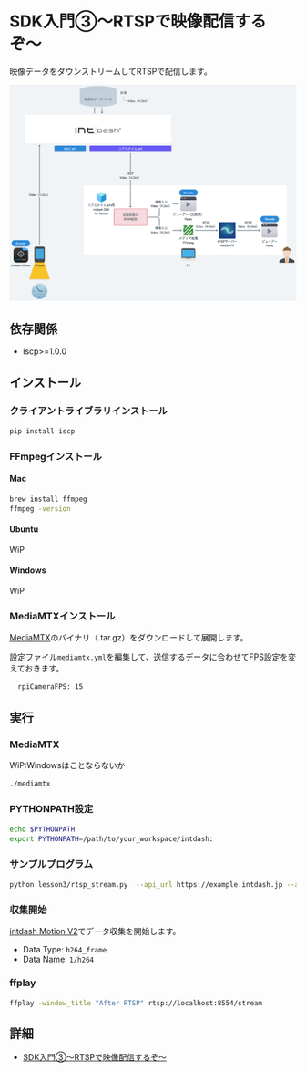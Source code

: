 # SDK入門③〜RTSPで映像配信するぞ〜

映像データをダウンストリームしてRTSPで配信します。

![アーキテクチャ](../assets/lesson3/arch.png)

## 依存関係
- iscp>=1.0.0

## インストール

### クライアントライブラリインストール
```sh
pip install iscp
```

### FFmpegインストール
#### Mac
```sh
brew install ffmpeg
ffmpeg -version
```
#### Ubuntu
WiP

#### Windows
WiP


### MediaMTXインストール
[MediaMTX](https://github.com/bluenviron/mediamtx?tab=readme-ov-file#installation)のバイナリ（.tar.gz）をダウンロードして展開します。


設定ファイル`mediamtx.yml`を編集して、送信するデータに合わせてFPS設定を変えておきます。

```sh
  rpiCameraFPS: 15
```

## 実行

### MediaMTX
WiP:Windowsはことならないか
```sh
./mediamtx 
```

### PYTHONPATH設定
```sh
echo $PYTHONPATH
export PYTHONPATH=/path/to/your_workspace/intdash:
```

### サンプルプログラム
```sh
python lesson3/rtsp_stream.py  --api_url https://example.intdash.jp --api_token <YOUR_API_TOKEN> --project_uuid <YOUR_PROJECT_UUID> --edge_uuid <YOUR_EDGE_UUID>
```

### 収集開始
[intdash Motion V2](https://apps.apple.com/in/app/intdash-motion-v2/id1632857226)でデータ収集を開始します。

- Data Type: `h264_frame`
- Data Name: `1/h264`

### ffplay
```sh
ffplay -window_title "After RTSP" rtsp://localhost:8554/stream
```

## 詳細
- [SDK入門③〜RTSPで映像配信するぞ〜](https://tech.aptpod.co.jp/draft/entry/53b4Eo4YZD2Da0vuyVJoYmRyN-U) 

